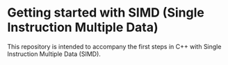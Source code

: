 # Getting started with SIMD (Single Instruction Multiple Data)

This repository is intended to accompany the first steps in C++ with Single Instruction Multiple Data (SIMD).
